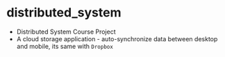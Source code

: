 # distributed_system
- Distributed System Course Project
- A cloud storage application - auto-synchronize data between desktop and mobile, its same with `Dropbox`
